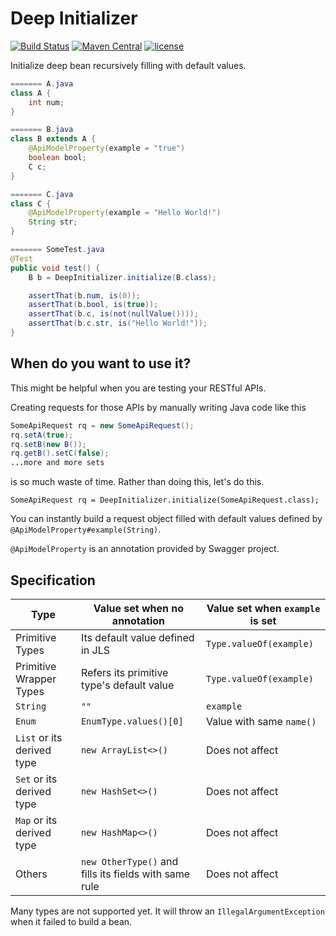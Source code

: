 # Deep Initializer
[![Build Status](https://travis-ci.org/konohiroaki/deep-initializer.svg?branch=master)](https://travis-ci.org/konohiroaki/deep-initializer)
[![Maven Central](https://maven-badges.herokuapp.com/maven-central/io.github.konohiroaki/deep-initializer/badge.svg)](https://maven-badges.herokuapp.com/maven-central/io.github.konohiroaki/deep-initializer)
[![license](https://img.shields.io/github/license/mashape/apistatus.svg?maxAge=2592000)](https://opensource.org/licenses/mit-license.php)

Initialize deep bean recursively filling with default values.

```java
======= A.java
class A {
    int num;
}

======= B.java
class B extends A {
    @ApiModelProperty(example = "true")
    boolean bool;
    C c;
}

======= C.java
class C {
    @ApiModelProperty(example = "Hello World!")
    String str;
}

======= SomeTest.java
@Test
public void test() {
    B b = DeepInitializer.initialize(B.class);

    assertThat(b.num, is(0));
    assertThat(b.bool, is(true));
    assertThat(b.c, is(not(nullValue())));
    assertThat(b.c.str, is("Hello World!"));
}
```

## When do you want to use it?
This might be helpful when you are testing your RESTful APIs.

Creating requests for those APIs by manually writing Java code like this

```java
SomeApiRequest rq = new SomeApiRequest();
rq.setA(true);
rq.setB(new B());
rq.getB().setC(false);
...more and more sets
```

is so much waste of time. Rather than doing this, let's do this.

```
SomeApiRequest rq = DeepInitializer.initialize(SomeApiRequest.class);
```

You can instantly build a request object filled with default values defined by `@ApiModelProperty#example(String)`.

`@ApiModelProperty` is an annotation provided by Swagger project.

## Specification
| Type | Value set when no annotation | Value set when `example` is set |
|---|---|---|
| Primitive Types | Its default value defined in JLS | `Type.valueOf(example)` |
| Primitive Wrapper Types | Refers its primitive type's default value | `Type.valueOf(example)` |
| `String` | `""` | `example`|
| `Enum`| `EnumType.values()[0]`| Value with same `name()` |
| `List` or its derived type | `new ArrayList<>()` | Does not affect |
| `Set` or its derived type | `new HashSet<>()` | Does not affect |
| `Map` or its derived type | `new HashMap<>()` | Does not affect |
| Others | `new OtherType()` and fills its fields with same rule | Does not affect |

Many types are not supported yet. It will throw an `IllegalArgumentException` when it failed to build a bean.
